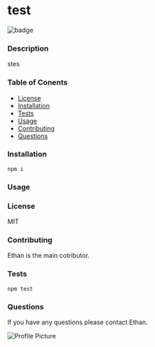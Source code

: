 
# test

![badge](https://img.shields.io/static/v1?label=license&message=MIT&color=blue)

### Description 
stes

### Table of Conents

* [License](#License)
* [Installation](#Installation)
* [Tests](#Tests)
* [Usage](#Usage)
* [Contributing](#Contributing)
* [Questions](#Questions)

### Installation

```
npm i
```


### Usage


### License

MIT

### Contributing 
Ethan is the main cotributor.


### Tests 

```
npm test
```

### Questions

If you have any questions please contact Ethan.

![Profile Picture](https://avatars0.githubusercontent.com/u/56368698?v=4)

